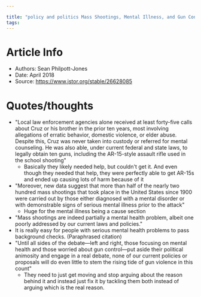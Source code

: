 ```yaml
---

title: "policy and politics Mass Shootings, Mental Illness, and Gun Control"
tags:
---
```

# Article Info
- Authors: Sean Philpott-Jones
- Date: April 2018
- Source: https://www.jstor.org/stable/26628085
# Quotes/thoughts
- "Local law enforcement agencies alone received at least forty-five calls about Cruz or his brother in the prior ten years, most involving allegations of erratic behavior, domestic violence, or elder abuse. Despite this, Cruz was never taken into custody or referred for mental counseling. He was also able, under current federal and state laws, to legally obtain ten guns, including the AR-15-style assault rifle used in the school shooting"
	- Basically they likely needed help, but couldn't get it. And even though they needed that help, they were perfectly able to get AR-15s and ended up causing lots of harm because of it
- "Moreover, new data suggest that more than half of the nearly two hundred mass shootings that took place in the United States since 1900 were carried out by those either diagnosed with a mental disorder or with demonstrable signs of serious mental illness prior to the attack"
	- Huge for the mental illness being a cause section
- "Mass shootings are indeed partially a mental health problem, albeit one poorly addressed by our current laws and policies."
- It is really easy for people with serious mental health problems to pass background checks. (Paraphrased citation)
- "Until all sides of the debate—left and right, those focusing on mental health and those worried about gun control—put aside their political animosity and engage in a real debate, none of our current policies or proposals will do even little to stem the rising tide of gun violence in this count"
	- They need to just get moving and stop arguing about the reason behind it and instead just fix it by tackling them both instead of arguing which is the real reason.
